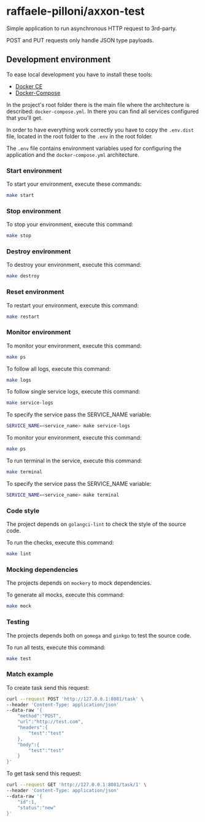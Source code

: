 # raffaele-pilloni/axxon-test
Simple application to run asynchronous HTTP request to 3rd-party.

POST and PUT requests only handle JSON type payloads.

## Development environment
To ease local development you have to install these tools:

* [Docker CE](https://www.docker.com/)
* [Docker-Compose](https://docs.docker.com/compose/)

In the project's root folder there is the main file where the architecture is described: `docker-compose.yml`.
In there you can find all services configured that you'll get.

In order to have everything work correctly you have to copy the `.env.dist`
file, located in the root folder to the `.env` in the root folder.

The `.env` file contains environment variables used for configuring 
the application and the `docker-compose.yml` architecture.

### Start environment

To start your environment, execute these commands:
```sh
make start
```

### Stop environment

To stop your environment, execute this command:
```sh
make stop
```

### Destroy environment

To destroy your environment, execute this command:
```sh
make destroy
```

### Reset environment

To restart your environment, execute this command:
```sh
make restart
```

### Monitor environment

To monitor your environment, execute this command:
```sh
make ps
```

To follow all logs, execute this command:
```sh
make logs
```

To follow single service logs, execute this command:
```sh
make service-logs
``` 
To specify the service pass the SERVICE_NAME variable:
```sh
SERVICE_NAME=<service_name> make service-logs
``` 

To monitor your environment, execute this command:
```sh
make ps
```

To run terminal in the service, execute this command:
```sh
make terminal
```
To specify the service pass the SERVICE_NAME variable:
```sh
SERVICE_NAME=<service_name> make terminal
``` 
### Code style

The project depends on `golangci-lint` to check the style of the source code.

To run the checks, execute this command:
```sh
make lint
``` 

### Mocking dependencies
The projects depends on `mockery` to mock dependencies.

To generate all mocks, execute this command:
```sh
make mock
``` 

### Testing
The projects depends both on `gomega` and `ginkgo` to test the source code.

To run all tests, execute this command:
```sh
make test
```

### Match example

To create task send this request:
```sh
curl --request POST 'http://127.0.0.1:8081/task' \
--header 'Content-Type: application/json'
--data-raw '{
    "method":"POST",
    "url":"http://test.com",
    "headers":{
        "test":"test"
    },
    "body":{
        "test":"test"
    }
}'
```

To get task send this request:
```sh
curl --request GET 'http://127.0.0.1:8081/task/1' \
--header 'Content-Type: application/json'
--data-raw '{
    "id":1,
    "status":"new"
}'
```

